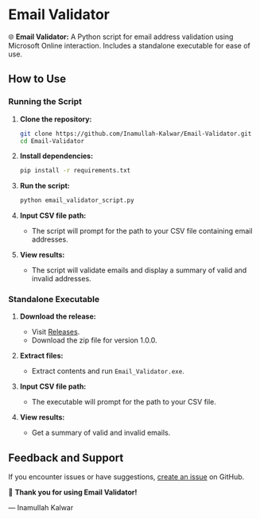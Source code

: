 # Email Validator

🌐 **Email Validator:** A Python script for email address validation using Microsoft Online interaction. Includes a standalone executable for ease of use.

## How to Use

### Running the Script

1. **Clone the repository:**
   ```bash
   git clone https://github.com/Inamullah-Kalwar/Email-Validator.git
   cd Email-Validator
   ```

2. **Install dependencies:**
   ```bash
   pip install -r requirements.txt
   ```

3. **Run the script:**
   ```bash
   python email_validator_script.py
   ```

4. **Input CSV file path:**
   - The script will prompt for the path to your CSV file containing email addresses.

5. **View results:**
   - The script will validate emails and display a summary of valid and invalid addresses.

### Standalone Executable

1. **Download the release:**
   - Visit [Releases](https://github.com/Inamullah-Kalwar/Email-Validator/releases).
   - Download the zip file for version 1.0.0.

2. **Extract files:**
   - Extract contents and run `Email_Validator.exe`.

3. **Input CSV file path:**
   - The executable will prompt for the path to your CSV file.

4. **View results:**
   - Get a summary of valid and invalid emails.

## Feedback and Support

If you encounter issues or have suggestions, [create an issue](https://github.com/Inamullah-Kalwar/Email-Validator/issues) on GitHub.

🙌 **Thank you for using Email Validator!**

— Inamullah Kalwar
